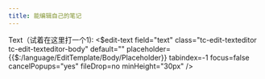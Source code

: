 ```yaml
---
title: 能编辑自己的笔记
---
```


  Text（试着在这里打一个1):
  <$edit-text
    field="text"
    class="tc-edit-texteditor tc-edit-texteditor-body"
    default=""
    placeholder={{$:/language/EditTemplate/Body/Placeholder}}
    tabindex=-1
    focus=false
    cancelPopups="yes"
    fileDrop=no
    minHeight="30px"
  />